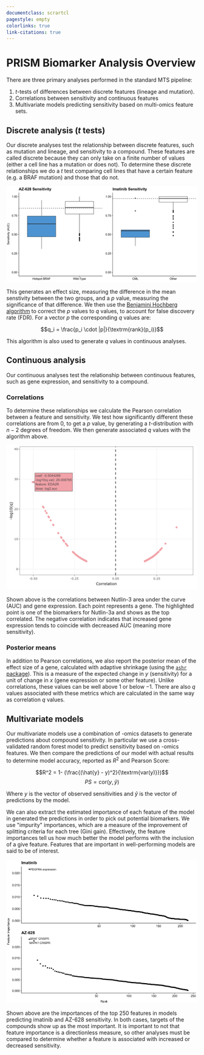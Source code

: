 ```yaml
---
documentclass: scrartcl
pagestyle: empty
colorlinks: true
link-citations: true
---
```


# PRISM Biomarker Analysis Overview

There are three primary analyses performed in the standard MTS pipeline:

1. $t$-tests of differences between discrete features (lineage and mutation).
2. Correlations between sensitivity and continuous features
3. Multivariate models predicting sensitivity based on multi-omics feature sets.

## Discrete analysis ($t$ tests)

Our discrete analyses test the relationship between discrete features, such as mutation and lineage, and sensitivity to a compound. These features are called discrete because they can only take on a finite number of values (either a cell line has a mutation or does not). To determine these discrete relationships we do a $t$ test comparing cell lines that have a certain feature (e.g. a BRAF mutation) and those that do not.

![AZ-628 mutation and imatinib lineage effects](./images/validation.png)

This generates an effect size, measuring the difference in the mean senstivity between the two groups, and a $p$ value, measuring the significance of that difference. We then use the [Benjamini Hochberg  algorithm](https://www.jstor.org/stable/2346101?seq=1) to correct the $p$ values to $q$ values, to account for false discovery rate (FDR). For a vector $p$ the corresponding $q$ values  are:

$$q_i = \frac{p_i \cdot |p|}{\textrm{rank}(p_i)}$$

This algorithm is also used to generate $q$ values in continuous analyses.

## Continuous analysis

Our continuous analyses test the relationship between continuous features, such as gene expression, and sensitivity to a compound.

### Correlations

To determine these relationships we calculate the Pearson correlation between a feature and sensitivity. We test how significantly different these correlations are from $0$, to get a $p$ value, by generating a $t$-distribution with $n -2$  degrees of freedom. We then generate associated $q$ values with the algorithm above.

![Nutlin-3 AUC gene expression correlation](./images/nutlin.png)

Shown above is the correlations between Nutlin-3 area under the curve (AUC) and gene expression. Each point represents a gene. The highlighted point is one of the biomarkers for Nutlin-3a and shows as the top correlated. The negative correlation indicates that increased gene expression tends to coincide with decreased AUC (meaning more sensitivity).

### Posterior means

In addition to Pearson correlations, we also report the posterior mean of the effect size of a gene, calculated with adaptive shrinkage (using the [`ashr` package](https://cran.r-project.org/web/packages/ashr/vignettes/adaptive_shrinkage.html)). This is a measure of the expected change in $y$ (sensitivity) for a unit of change in $x$ (gene expression or some other feature). Unlike correlations, these values can be well above $1$ or below $-1$. There are also $q$ values associated with these metrics which are calculated in the same way as correlation $q$ values.

## Multivariate models

Our multivariate models use a combination of -omics datasets to generate predictions about compound sensitivity. In particular we use a cross-validated random forest model to predict sensitivity based on -omics features. We then compare the predictions of our model with actual results to determine model accuracy, reported as $R^2$ and Pearson Score:

$$R^2 = 1- (\frac{(\hat{y} -  y)^2}{\textrm{var(y)}})$$
$$PS  = \textrm{cor}(y, \hat{y})$$

Where $y$ is the vector of observed sensitivities and $\hat{y}$ is the vector of predictions by the model.

We can also extract the estimated importance of each feature of the model in generated the predictions in order to pick out potential biomarkers. We use "impurity" importances, which are a measure of the improvement of splitting criteria for each tree (Gini gain). Effectively, the feature importances tell us how much better the model performs with the inclusion of a give feature. Features that are important in well-performing models are said to be of interest.

![Random forest feature importances for AZ-628 and imatinib](./images/biomarkers.png)

Shown above are the importances of the top 250 features in models predicting imatinib and AZ-628 sensitivity. In both cases, targets of the compounds show up as the most important. It is important to not that feature importance is a directionless measure, so other analyses must be compared to determine whether a feature is associated with increased or decreased sensitivity.
